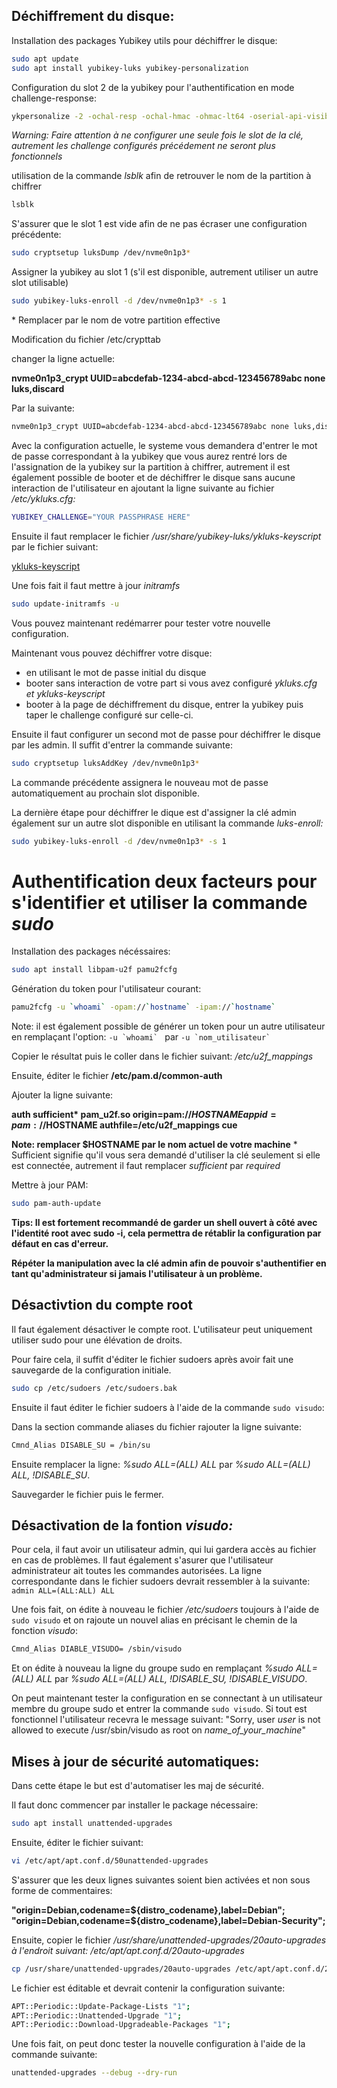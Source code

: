 ## Déchiffrement du disque:

Installation des packages Yubikey utils pour déchiffrer le disque:
```bash
sudo apt update
sudo apt install yubikey-luks yubikey-personalization
```
Configuration du slot 2 de la yubikey pour l'authentification en mode challenge-response:

```bash
ykpersonalize -2 -ochal-resp -ochal-hmac -ohmac-lt64 -oserial-api-visible
```

*Warning: Faire attention à ne configurer une seule fois le slot de la clé, autrement les challenge configurés précédement ne seront plus fonctionnels*


utilisation de la commande *lsblk* afin de retrouver le nom de la partition à chiffrer

```bash
lsblk
```

S'assurer que le slot 1 est vide afin de ne pas écraser une configuration précédente:
```bash
sudo cryptsetup luksDump /dev/nvme0n1p3* 
```
Assigner la yubikey au slot 1 (s'il est disponible, autrement utiliser un autre slot utilisable)

```bash
sudo yubikey-luks-enroll -d /dev/nvme0n1p3* -s 1
```

\* Remplacer par le nom de votre partition effective

Modification du fichier /etc/crypttab

changer la ligne actuelle: 

**nvme0n1p3_crypt UUID=abcdefab-1234-abcd-abcd-123456789abc none luks,discard**

Par la suivante: 

```bash
nvme0n1p3_crypt UUID=abcdefab-1234-abcd-abcd-123456789abc none luks,discard,keyscript=/usr/share/yubikey-luks/ykluks-keyscript
```
Avec la configuration actuelle, le systeme vous demandera d'entrer le mot de passe correspondant à la yubikey que vous aurez rentré lors de l'assignation de la yubikey sur la partition à chiffrer, autrement il est également possible de booter et de déchiffrer le disque sans aucune interaction de l'utilisateur en ajoutant la ligne suivante au fichier */etc/ykluks.cfg:*
```bash
YUBIKEY_CHALLENGE="YOUR PASSPHRASE HERE"
```

Ensuite il faut remplacer le fichier */usr/share/yubikey-luks/ykluks-keyscript* par le fichier suivant:

[ykluks-keyscript](https://github.com/espegro/yubikey-luks/blob/main/ykluks-keyscript)

Une fois fait il faut mettre à jour *initramfs* 
```bash
sudo update-initramfs -u
```

Vous pouvez maintenant redémarrer pour tester votre nouvelle configuration.

Maintenant vous pouvez déchiffrer votre disque:
* en utilisant le mot de passe initial du disque
* booter sans interaction de votre part si vous avez configuré *ykluks.cfg et ykluks-keyscript*
* booter à la page de déchiffrement du disque, entrer la yubikey puis taper le challenge configuré sur celle-ci.

Ensuite il faut configurer un second mot de passe pour déchiffrer le disque par les admin. Il suffit d'entrer la commande suivante:

```bash
sudo cryptsetup luksAddKey /dev/nvme0n1p3*
```
La commande précédente assignera le nouveau mot de passe automatiquement au prochain slot disponible.

La dernière étape pour déchiffrer le dique est d'assigner la clé admin également sur un autre slot disponible en utilisant la commande *luks-enroll:*
```bash
sudo yubikey-luks-enroll -d /dev/nvme0n1p3* -s 1
```

# Authentification deux facteurs pour s'identifier et utiliser la commande *sudo*

Installation des packages nécéssaires:
```bash
sudo apt install libpam-u2f pamu2fcfg
```

Génération du token pour l'utilisateur courant:
```bash
pamu2fcfg -u `whoami` -opam://`hostname` -ipam://`hostname`
```

Note: il est également possible de générer un token pour un autre utilisateur en remplaçant l'option: ``-u `whoami` `` par ``-u `nom_utilisateur` ``

Copier le résultat puis le coller dans le fichier suivant: */etc/u2f_mappings* 

Ensuite, éditer le fichier **/etc/pam.d/common-auth**

Ajouter la ligne suivante:

**auth sufficient\* pam_u2f.so origin=pam://$HOSTNAME appid=pam://$HOSTNAME authfile=/etc/u2f_mappings cue**

**Note: remplacer $HOSTNAME par le nom actuel de votre machine**
\* Sufficient signifie qu'il vous sera demandé d'utiliser la clé seulement si elle est connectée, autrement il faut remplacer *sufficient* par *required*

Mettre à jour PAM:
```bash
sudo pam-auth-update
```

**Tips: Il est fortement recommandé de garder un shell ouvert à côté avec l'identité root avec **sudo -i**, cela permettra de rétablir la configuration par défaut en cas d'erreur.**

**Répéter la manipulation avec la clé admin afin de pouvoir s'authentifier en tant qu'administrateur si jamais l'utilisateur à un problème.**

## Désactivtion du compte root

Il faut également désactiver le compte root. L'utilisateur peut uniquement utiliser sudo pour une élévation de droits.

Pour faire cela, il suffit d'éditer le fichier sudoers après avoir fait une sauvegarde de la configuration initiale.

```bash
sudo cp /etc/sudoers /etc/sudoers.bak
```

Ensuite il faut éditer le fichier sudoers à l'aide de la commande `sudo visudo`:

Dans la section commande aliases du fichier rajouter la ligne suivante:

```bash
Cmnd_Alias DISABLE_SU = /bin/su
```

Ensuite remplacer la ligne: *%sudo ALL=(ALL) ALL* par *%sudo ALL=(ALL) ALL, !DISABLE_SU*. 

Sauvegarder le fichier puis le fermer. 

## Désactivation de la fontion _visudo:_

Pour cela, il faut avoir un utilisateur admin, qui lui gardera accès au fichier en cas de problèmes. Il faut également s'asurer que l'utilisateur administrateur ait toutes les commandes autorisées. La ligne correspondante dans le fichier sudoers devrait ressembler à la suivante: `admin ALL=(ALL:ALL) ALL`

Une fois fait, on édite à nouveau le fichier */etc/sudoers* toujours à l'aide de `sudo visudo` et on rajoute un nouvel alias en précisant le chemin de la fonction *visudo*:

```bash
Cmnd_Alias DIABLE_VISUDO= /sbin/visudo
```

Et on édite à nouveau la ligne du groupe sudo en remplaçant *%sudo ALL=(ALL) ALL* par *%sudo ALL=(ALL) ALL, !DISABLE_SU, !DISABLE_VISUDO*. 

On peut maintenant tester la configuration en se connectant à un utilisateur membre du groupe sudo et entrer la commande `sudo visudo`. Si tout est fonctionnel l'utilisateur recevra le message suivant: "Sorry, user *user* is not allowed to execute /usr/sbin/visudo as root on *name_of_your_machine*"

## Mises à jour de sécurité automatiques:

Dans cette étape le but est d'automatiser les maj de sécurité.

Il faut donc commencer par installer le package nécessaire: 
```bash
sudo apt install unattended-upgrades
```

Ensuite, éditer le fichier suivant:

```bash
vi /etc/apt/apt.conf.d/50unattended-upgrades
```

S'assurer que les deux lignes suivantes soient bien activées et non sous forme de commentaires:

**"origin=Debian,codename=${distro_codename},label=Debian";
"origin=Debian,codename=${distro_codename},label=Debian-Security";**

Ensuite, copier le fichier */usr/share/unattended-upgrades/20auto-upgrades à l'endroit suivant: /etc/apt/apt.conf.d/20auto-upgrades*

```bash
cp /usr/share/unattended-upgrades/20auto-upgrades /etc/apt/apt.conf.d/20auto-upgrades
```

Le fichier est éditable et devrait contenir la configuration suivante:
```bash
APT::Periodic::Update-Package-Lists "1"; 
APT::Periodic::Unattended-Upgrade "1";
APT::Periodic::Download-Upgradeable-Packages "1";
```

Une fois fait, on peut donc tester la nouvelle configuration à l'aide de la commande suivante:
```bash
unattended-upgrades --debug --dry-run 
```












